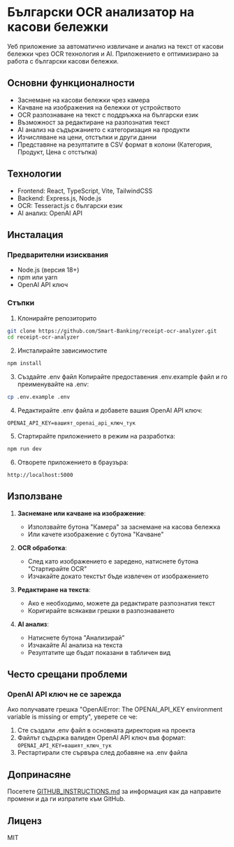 # Български OCR анализатор на касови бележки

Уеб приложение за автоматично извличане и анализ на текст от касови бележки чрез OCR технология и AI. Приложението е оптимизирано за работа с български касови бележки.

## Основни функционалности

- Заснемане на касови бележки чрез камера
- Качване на изображения на бележки от устройството
- OCR разпознаване на текст с поддръжка на български език
- Възможност за редактиране на разпознатия текст
- AI анализ на съдържанието с категоризация на продукти
- Изчисляване на цени, отстъпки и други данни
- Представяне на резултатите в CSV формат в колони (Категория, Продукт, Цена с отстъпка)

## Технологии

- Frontend: React, TypeScript, Vite, TailwindCSS
- Backend: Express.js, Node.js
- OCR: Tesseract.js с български език
- AI анализ: OpenAI API

## Инсталация

### Предварителни изисквания

- Node.js (версия 18+)
- npm или yarn
- OpenAI API ключ

### Стъпки

1. Клонирайте репозиторито
```bash
git clone https://github.com/Smart-Banking/receipt-ocr-analyzer.git
cd receipt-ocr-analyzer
```

2. Инсталирайте зависимостите
```bash
npm install
```

3. Създайте .env файл
Копирайте предоставения .env.example файл и го преименувайте на .env:
```bash
cp .env.example .env
```

4. Редактирайте .env файла и добавете вашия OpenAI API ключ:
```
OPENAI_API_KEY=вашият_openai_api_ключ_тук
```

5. Стартирайте приложението в режим на разработка:
```bash
npm run dev
```

6. Отворете приложението в браузъра:
```
http://localhost:5000
```

## Използване

1. **Заснемане или качване на изображение**:
   - Използвайте бутона "Камера" за заснемане на касова бележка
   - Или качете изображение с бутона "Качване"

2. **OCR обработка**:
   - След като изображението е заредено, натиснете бутона "Стартирайте OCR"
   - Изчакайте докато текстът бъде извлечен от изображението

3. **Редактиране на текста**:
   - Ако е необходимо, можете да редактирате разпознатия текст
   - Коригирайте всякакви грешки в разпознаването

4. **AI анализ**:
   - Натиснете бутона "Анализирай"
   - Изчакайте AI анализа на текста
   - Резултатите ще бъдат показани в табличен вид

## Често срещани проблеми

### OpenAI API ключ не се зарежда

Ако получавате грешка "OpenAIError: The OPENAI_API_KEY environment variable is missing or empty", уверете се че:
1. Сте създали .env файл в основната директория на проекта
2. Файлът съдържа валиден OpenAI API ключ във формат: `OPENAI_API_KEY=вашият_ключ_тук`
3. Рестартирали сте сървъра след добавяне на .env файла

## Допринасяне

Посетете [GITHUB_INSTRUCTIONS.md](GITHUB_INSTRUCTIONS.md) за информация как да направите промени и да ги изпратите към GitHub.

## Лиценз

MIT